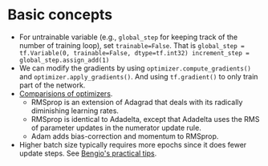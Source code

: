 # Basic concepts
- For untrainable variable (e.g., `global_step` for keeping track of the number of training loop), set `trainable=False`. That is
`global_step = tf.Variable(0, trainable=False, dtype=tf.int32) increment_step = global_step.assign_add(1)`
- We can modify the gradients by using `optimizer.compute_gradients()` and `optimizer.apply_gradients()`. And using `tf.gradient()` to only train part of the network.
- [Comparisions of optimizers](http://sebastianruder.com/optimizing-gradient-descent/).
  - RMSprop is an extension of Adagrad that deals with its radically diminishing learning rates. 
  - RMSprop is identical to Adadelta, except that Adadelta uses the RMS of parameter updates in the numerator update rule. 
  - Adam adds bias-correction and momentum to RMSprop.
- Higher batch size typically requires more epochs since it does fewer update steps. See [Bengio's practical tips](https://arxiv.org/pdf/1206.5533v2.pdf).
